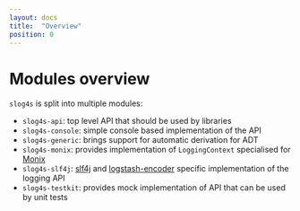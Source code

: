```yaml
---
layout: docs
title:  "Overview"
position: 0
---
```


# Modules overview

`slog4s` is split into multiple modules:
- `slog4s-api`: top level API that should be used by libraries
- `slog4s-console`: simple console based implementation of the API
- `slog4s-generic`: brings support for automatic derivation for ADT
- `slog4s-monix`: provides implementation of `LoggingContext` specialised for [Monix](https://monix.io/)
- `slog4s-slf4j`: [slf4j](http://www.slf4j.org/) and [logstash-encoder](https://github.com/logstash/logstash-logback-encoder)
specific implementation of the logging API
- `slog4s-testkit`: provides mock implementation of API that can be used by unit tests
